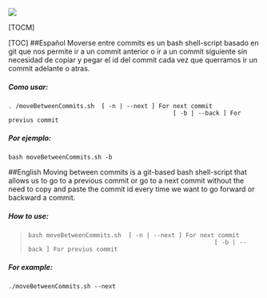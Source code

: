 ![](https://i.ibb.co/B6VtWVw/move-Commits.png)

[TOCM]

[TOC]
##Español
Moverse entre commits es un bash shell-script basado en git que nos permite ir a un commit anterior o ir a un commit siguiente sin necesidad de copiar y pegar el id del commit cada vez que querramos ir un commit adelante o atras.

##### Como usar:

    . /moveBetweenCommits.sh  [ -n | --next ] For next commit
                                                  [ -b | --back ] For previus commit

##### Por ejemplo:

    bash moveBetweenCommits.sh -b

##English
Moving between commits is a git-based bash shell-script that allows us to go to a previous commit or go to a next commit without the need to copy and paste the commit id every time we want to go forward or backward a commit.

##### How to use: 

>     bash moveBetweenCommits.sh  [ -n | --next ] For next commit
>                                                         [ -b | --back ] For previus commit

##### For example:

	./moveBetweenCommits.sh --next
